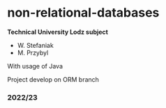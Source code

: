 # non-relational-databases
**Technical University Lodz subject**
- W. Stefaniak
- M. Przybyl 

With usage of Java

Project develop on ORM branch
### 2022/23
